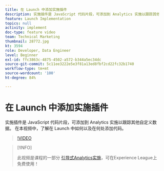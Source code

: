 ```yaml
---
title: 在 Launch 中添加实施插件
description: 实施插件是 JavaScript 代码片段，可添加到 Analytics 实施以跟踪其他自定义数据。 在本视频中，了解在 Launch 中如何以及在何处添加代码。
feature: Launch Implementation
topics: null
activity: implement
doc-type: feature video
team: Technical Marketing
thumbnail: 28772.jpg
kt: 3594
role: Developer, Data Engineer
level: Beginner
exl-id: ffc3863c-4875-4502-a572-b344a5ec34dc
source-git-commit: 5c11ee3222e5e3f81a13ed8fbf2cd22fc32b1740
workflow-type: tm+mt
source-wordcount: '100'
ht-degree: 84%

---
```


# 在 Launch 中添加实施插件

实施插件是 JavaScript 代码片段，可添加到 Analytics 实施以跟踪其他自定义数据。 在本视频中，了解在 Launch 中如何以及在何处添加代码。

>[!VIDEO](https://video.tv.adobe.com/v/28772/?quality=12&learn=on)

>[!INFO]
>
> 此视频是课程的一部分 [引导式Analytics实施](https://experienceleague.adobe.com/?recommended=Analytics-D-1-2019.1)，可在Experience League上免费使用！